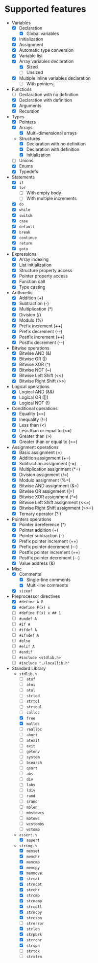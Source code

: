 # Supported features

- Variables
  - [x] Declaration
    - [x] Global variables
  - [x] Initialization
  - [x] Assignment
  - [x] Automatic type conversion
  - [x] Variable list
  - [x] Array variables declaration
    - [x] Sized
    - [ ] Unsized
  - [x] Multiple inline variables declaration
    - [ ] With pointers
- Functions
  - [ ] Declaration with no definition
  - [x] Declaration with definition
  - [x] Arguments
  - [x] Recursion
- Types
  - [x] Pointers
  - [x] Arrays
    - [x] Multi-dimensional arrays
  - Structures
    - [x] Declaration with no definition
    - [x] Declaration with definition
    - [x] Initialization
  - [ ] Unions
  - [x] Enums
  - [x] Typedefs
- Statements
  - [x] `if`
  - [x] `for`
    - [ ] With empty body
    - [ ] With multiple increments
  - [x] `do`
  - [x] `while`
  - [x] `switch`
  - [x] `case`
  - [x] `default`
  - [x] `break`
  - [x] `continue`
  - [x] `return`
  - [x] `goto`
- Expressions
  - [x] Array indexing
  - [x] List initialization
  - [x] Structure property access
  - [x] Pointer property access
  - [x] Function call
  - [x] Type casting
- Arithmetic
  - [x] Addition (+)
  - [x] Subtraction (-)
  - [x] Multiplication (\*)
  - [x] Division (/)
  - [x] Modulo (%)
  - [x] Prefix increment (++)
  - [x] Prefix decrement (--)
  - [x] Postfix increment (++)
  - [x] Postfix decrement (--)
- Bitwise operations
  - [x] Bitwise AND (&)
  - [x] Bitwise OR (|)
  - [x] Bitwise XOR (^)
  - [x] Bitwise NOT (~)
  - [x] Bitwise Left Shift (<<)
  - [x] Bitwise Right Shift (>>)
- Logical operations
  - [x] Logical AND (&&)
  - [x] Logical OR (||)
  - [x] Logical NOT (!)
- Conditional operations
  - [x] Equality (==)
  - [x] Inequality (!=)
  - [x] Less than (<)
  - [x] Less than or equal to (<=)
  - [x] Greater than (>)
  - [x] Greater than or equal to (>=)
- Assignment operations
  - [x] Basic assignment (=)
  - [x] Addition assignment (+=)
  - [x] Subtraction assignment (-=)
  - [x] Multiplication assignment (\*=)
  - [x] Division assignment (/=)
  - [x] Modulo assignment (%=)
  - [x] Bitwise AND assignment (&=)
  - [x] Bitwise OR assignment (|=)
  - [x] Bitwise XOR assignment (^=)
  - [x] Bitwise Left Shift assignment (<<=)
  - [x] Bitwise Right Shift assignment (>>=)
  - [x] Ternary operator (?:)
- Pointers operations
  - [x] Pointer dereference (\*)
  - [x] Pointer addition (+)
  - [x] Pointer subtraction (-)
  - [x] Prefix pointer increment (++)
  - [x] Prefix pointer decrement (--)
  - [x] Postfix pointer increment (++)
  - [x] Postfix pointer decrement (--)
  - [x] Value address (&)
- Misc
  - [x] Comments
    - [x] Single-line comments
    - [x] Multi-line comments
  - [x] `sizeof`
- Preprocessor directives
  - [x] `#define A B`
  - [x] `#define F(x) x`
  - [ ] `#define F(x) x ## 1`
  - [ ] `#undef A`
  - [ ] `#if A`
  - [ ] `#ifdef A`
  - [ ] `#ifndef A`
  - [ ] `#else`
  - [ ] `#elif A`
  - [ ] `#endif`
  - [ ] `#include <stdlib.h>`
  - [ ] `#include "./locallib.h"`
- Standard Library
  - `stdlib.h`
    - [ ] `atof`
    - [ ] `atoi`
    - [ ] `atol`
    - [ ] `strtod`
    - [ ] `strtol`
    - [ ] `strtoul`
    - [ ] `calloc`
    - [x] `free`
    - [x] `malloc`
    - [ ] `realloc`
    - [ ] `abort`
    - [ ] `atexit`
    - [ ] `exit`
    - [ ] `getenv`
    - [ ] `system`
    - [ ] `bsearch`
    - [ ] `qsort`
    - [ ] `abs`
    - [ ] `div`
    - [ ] `labs`
    - [ ] `ldiv`
    - [ ] `rand`
    - [ ] `srand`
    - [ ] `mblen`
    - [ ] `mbstowcs`
    - [ ] `mbtowc`
    - [ ] `wcstombs`
    - [ ] `wctomb`
  - `assert.h`
    - [x] `assert`
  - `string.h`
    - [x] `memset`
    - [x] `memchr`
    - [x] `memcmp`
    - [x] `memcpy`
    - [x] `memmove`
    - [x] `strcat`
    - [x] `strncat`
    - [x] `strchr`
    - [x] `strcmp`
    - [x] `strncmp`
    - [x] `strcoll`
    - [x] `strncpy`
    - [x] `strcspn`
    - [ ] `strerror`
    - [x] `strlen`
    - [x] `strpbrk`
    - [x] `strrchr`
    - [x] `strspn`
    - [ ] `strtok`
    - [ ] `strxfrm`
